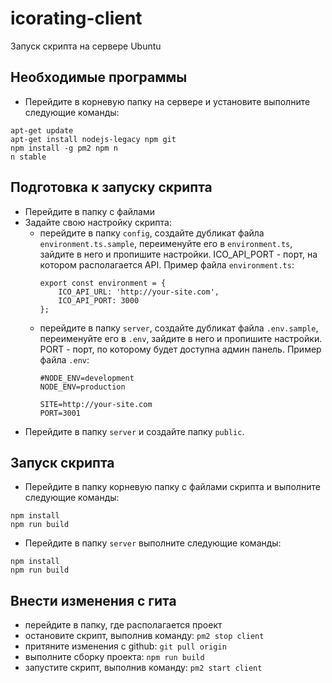 # icorating-client
Запуск скрипта на сервере Ubuntu

## Необходимые программы
- Перейдите в корневую папку на сервере и установите выполните следующие команды:
```
apt-get update
apt-get install nodejs-legacy npm git
npm install -g pm2 npm n
n stable
```

## Подготовка к запуску скрипта
- Перейдите в папку с файлами
- Задайте свою настройку скрипта: 
  - перейдите в папку `config`, создайте дубликат файла `environment.ts.sample`, переименуйте его в `environment.ts`, зайдите в него и пропишите настройки. ICO_API_PORT - порт, на котором располагается API. Пример файла `environment.ts`:
    ```
    export const environment = {
        ICO_API_URL: 'http://your-site.com',
        ICO_API_PORT: 3000
    };
    ```
  - перейдите в папку `server`, создайте дубликат файла `.env.sample`, переименуйте его в `.env`, зайдите в него и пропишите настройки. PORT - порт, по которому будет доступна админ панель. Пример файла `.env`:
    ```
    #NODE_ENV=development
    NODE_ENV=production

    SITE=http://your-site.com
    PORT=3001
    ```
- Перейдите в папку `server` и создайте папку `public`.

## Запуск скрипта
- Перейдите в папку корневую папку с файлами скрипта и выполните следующие команды:
```
npm install
npm run build
```
- Перейдите в папку `server` выполните следующие команды:
```
npm install
npm run build
```

## Внести изменения с гита
- перейдите в папку, где располагается проект
- остановите скрипт, выполнив команду: `pm2 stop client`
- притяните изменения с github: `git pull origin`
- выполните сборку проекта: `npm run build`
- запустите скрипт, выполнив команду: `pm2 start client`
